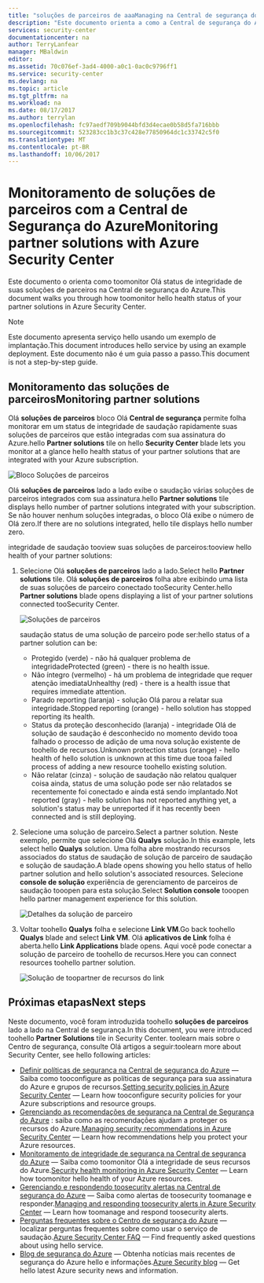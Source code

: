 ```yaml
---
title: "soluções de parceiros de aaaManaging na Central de segurança do Azure | Microsoft Docs"
description: "Este documento orienta a como a Central de segurança do Azure permite que você monitor com um status de integridade de saudação rapidamente suas soluções de parceiros integrados com sua assinatura do Azure."
services: security-center
documentationcenter: na
author: TerryLanfear
manager: MBaldwin
editor: 
ms.assetid: 70c076ef-3ad4-4000-a0c1-0ac0c9796ff1
ms.service: security-center
ms.devlang: na
ms.topic: article
ms.tgt_pltfrm: na
ms.workload: na
ms.date: 08/17/2017
ms.author: terrylan
ms.openlocfilehash: fc97aedf709b9044bfd3d4ecae0b58d5fa716bbb
ms.sourcegitcommit: 523283cc1b3c37c428e77850964dc1c33742c5f0
ms.translationtype: MT
ms.contentlocale: pt-BR
ms.lasthandoff: 10/06/2017
---
```

# <a name="monitoring-partner-solutions-with-azure-security-center"></a><span data-ttu-id="1267f-103">Monitoramento de soluções de parceiros com a Central de Segurança do Azure</span><span class="sxs-lookup"><span data-stu-id="1267f-103">Monitoring partner solutions with Azure Security Center</span></span>
<span data-ttu-id="1267f-104">Este documento o orienta como toomonitor Olá status de integridade de suas soluções de parceiros na Central de segurança do Azure.</span><span class="sxs-lookup"><span data-stu-id="1267f-104">This document walks you through how toomonitor hello health status of your partner solutions in Azure Security Center.</span></span>

> [!NOTE]
> <span data-ttu-id="1267f-105">Este documento apresenta serviço hello usando um exemplo de implantação.</span><span class="sxs-lookup"><span data-stu-id="1267f-105">This document introduces hello service by using an example deployment.</span></span> <span data-ttu-id="1267f-106">Este documento não é um guia passo a passo.</span><span class="sxs-lookup"><span data-stu-id="1267f-106">This document is not a step-by-step guide.</span></span>
>
>

## <a name="monitoring-partner-solutions"></a><span data-ttu-id="1267f-107">Monitoramento das soluções de parceiros</span><span class="sxs-lookup"><span data-stu-id="1267f-107">Monitoring partner solutions</span></span>
<span data-ttu-id="1267f-108">Olá **soluções de parceiros** bloco Olá **Central de segurança** permite folha monitorar em um status de integridade de saudação rapidamente suas soluções de parceiros que estão integradas com sua assinatura do Azure.</span><span class="sxs-lookup"><span data-stu-id="1267f-108">hello **Partner solutions** tile on hello **Security Center** blade lets you monitor at a glance hello health status of your partner solutions that are integrated with your Azure subscription.</span></span>

![Bloco Soluções de parceiros][1]

<span data-ttu-id="1267f-110">Olá **soluções de parceiros** lado a lado exibe o saudação várias soluções de parceiros integrados com sua assinatura.</span><span class="sxs-lookup"><span data-stu-id="1267f-110">hello **Partner solutions** tile displays hello number of partner solutions integrated with your subscription.</span></span> <span data-ttu-id="1267f-111">Se não houver nenhum soluções integradas, o bloco Olá exibe o número de Olá zero.</span><span class="sxs-lookup"><span data-stu-id="1267f-111">If there are no solutions integrated, hello tile displays hello number zero.</span></span>

<span data-ttu-id="1267f-112">integridade de saudação tooview suas soluções de parceiros:</span><span class="sxs-lookup"><span data-stu-id="1267f-112">tooview hello health of your partner solutions:</span></span>

1. <span data-ttu-id="1267f-113">Selecione Olá **soluções de parceiros** lado a lado.</span><span class="sxs-lookup"><span data-stu-id="1267f-113">Select hello **Partner solutions** tile.</span></span> <span data-ttu-id="1267f-114">Olá **soluções de parceiros** folha abre exibindo uma lista de suas soluções de parceiro conectado tooSecurity Center.</span><span class="sxs-lookup"><span data-stu-id="1267f-114">hello **Partner solutions** blade opens displaying a list of your partner solutions connected tooSecurity Center.</span></span>

   ![Soluções de parceiros][3]

   <span data-ttu-id="1267f-116">saudação status de uma solução de parceiro pode ser:</span><span class="sxs-lookup"><span data-stu-id="1267f-116">hello status of a partner solution can be:</span></span>

   * <span data-ttu-id="1267f-117">Protegido (verde) - não há qualquer problema de integridade</span><span class="sxs-lookup"><span data-stu-id="1267f-117">Protected (green) - there is no health issue.</span></span>
   * <span data-ttu-id="1267f-118">Não íntegro (vermelho) - há um problema de integridade que requer atenção imediata</span><span class="sxs-lookup"><span data-stu-id="1267f-118">Unhealthy (red) - there is a health issue that requires immediate attention.</span></span>
   * <span data-ttu-id="1267f-119">Parado reporting (laranja) - solução Olá parou a relatar sua integridade.</span><span class="sxs-lookup"><span data-stu-id="1267f-119">Stopped reporting (orange) - hello solution has stopped reporting its health.</span></span>
   * <span data-ttu-id="1267f-120">Status da proteção desconhecido (laranja) - integridade Olá de solução de saudação é desconhecido no momento devido tooa falhado o processo de adição de uma nova solução existente de toohello de recursos.</span><span class="sxs-lookup"><span data-stu-id="1267f-120">Unknown protection status (orange) - hello health of hello solution is unknown at this time due tooa failed process of adding a new resource toohello existing solution.</span></span>
   * <span data-ttu-id="1267f-121">Não relatar (cinza) - solução de saudação não relatou qualquer coisa ainda, status de uma solução pode ser não relatados se recentemente foi conectado e ainda está sendo implantado.</span><span class="sxs-lookup"><span data-stu-id="1267f-121">Not reported (gray) - hello solution has not reported anything yet, a solution's status may be unreported if it has recently been connected and is still deploying.</span></span>

2. <span data-ttu-id="1267f-122">Selecione uma solução de parceiro.</span><span class="sxs-lookup"><span data-stu-id="1267f-122">Select a partner solution.</span></span> <span data-ttu-id="1267f-123">Neste exemplo, permite que selecione Olá **Qualys** solução.</span><span class="sxs-lookup"><span data-stu-id="1267f-123">In this example, lets select hello **Qualys** solution.</span></span>  <span data-ttu-id="1267f-124">Uma folha abre mostrando recursos associados do status de saudação de solução de parceiro de saudação e solução de saudação.</span><span class="sxs-lookup"><span data-stu-id="1267f-124">A blade opens showing you hello status of hello partner solution and hello solution's associated resources.</span></span> <span data-ttu-id="1267f-125">Selecione **console de solução** experiência de gerenciamento de parceiros de saudação tooopen para esta solução.</span><span class="sxs-lookup"><span data-stu-id="1267f-125">Select **Solution console** tooopen hello partner management experience for this solution.</span></span>

   ![Detalhes da solução de parceiro][4]
3. <span data-ttu-id="1267f-127">Voltar toohello **Qualys** folha e selecione **Link VM**.</span><span class="sxs-lookup"><span data-stu-id="1267f-127">Go back toohello **Qualys** blade and select **Link VM**.</span></span> <span data-ttu-id="1267f-128">Olá **aplicativos de Link** folha é aberta.</span><span class="sxs-lookup"><span data-stu-id="1267f-128">hello **Link Applications** blade opens.</span></span> <span data-ttu-id="1267f-129">Aqui você pode conectar a solução de parceiro de toohello de recursos.</span><span class="sxs-lookup"><span data-stu-id="1267f-129">Here you can connect resources toohello partner solution.</span></span>

   ![Solução de toopartner de recursos do link][5]

## <a name="next-steps"></a><span data-ttu-id="1267f-131">Próximas etapas</span><span class="sxs-lookup"><span data-stu-id="1267f-131">Next steps</span></span>
<span data-ttu-id="1267f-132">Neste documento, você foram introduzida toohello **soluções de parceiros** lado a lado na Central de segurança.</span><span class="sxs-lookup"><span data-stu-id="1267f-132">In this document, you were introduced toohello **Partner Solutions** tile in Security Center.</span></span> <span data-ttu-id="1267f-133">toolearn mais sobre o Centro de segurança, consulte Olá artigos a seguir:</span><span class="sxs-lookup"><span data-stu-id="1267f-133">toolearn more about Security Center, see hello following articles:</span></span>

* <span data-ttu-id="1267f-134">[Definir políticas de segurança na Central de segurança do Azure](security-center-policies.md) — Saiba como tooconfigure as políticas de segurança para sua assinatura do Azure e grupos de recursos.</span><span class="sxs-lookup"><span data-stu-id="1267f-134">[Setting security policies in Azure Security Center](security-center-policies.md) — Learn how tooconfigure security policies for your Azure subscriptions and resource groups.</span></span>
* <span data-ttu-id="1267f-135">[Gerenciando as recomendações de segurança na Central de Segurança do Azure](security-center-recommendations.md) : saiba como as recomendações ajudam a proteger os recursos do Azure.</span><span class="sxs-lookup"><span data-stu-id="1267f-135">[Managing security recommendations in Azure Security Center](security-center-recommendations.md) — Learn how recommendations help you protect your Azure resources.</span></span>
* <span data-ttu-id="1267f-136">[Monitoramento de integridade de segurança na Central de segurança do Azure](security-center-monitoring.md) — Saiba como toomonitor Olá a integridade de seus recursos do Azure.</span><span class="sxs-lookup"><span data-stu-id="1267f-136">[Security health monitoring in Azure Security Center](security-center-monitoring.md) — Learn how toomonitor hello health of your Azure resources.</span></span>
* <span data-ttu-id="1267f-137">[Gerenciando e respondendo toosecurity alertas na Central de segurança do Azure](security-center-managing-and-responding-alerts.md) — Saiba como alertas de toosecurity toomanage e responder.</span><span class="sxs-lookup"><span data-stu-id="1267f-137">[Managing and responding toosecurity alerts in Azure Security Center](security-center-managing-and-responding-alerts.md) — Learn how toomanage and respond toosecurity alerts.</span></span>
* <span data-ttu-id="1267f-138">[Perguntas frequentes sobre o Centro de segurança do Azure](security-center-faq.md) — localizar perguntas frequentes sobre como usar o serviço de saudação.</span><span class="sxs-lookup"><span data-stu-id="1267f-138">[Azure Security Center FAQ](security-center-faq.md) — Find frequently asked questions about using hello service.</span></span>
* <span data-ttu-id="1267f-139">[Blog de segurança do Azure](http://blogs.msdn.com/b/azuresecurity/) — Obtenha notícias mais recentes de segurança do Azure hello e informações.</span><span class="sxs-lookup"><span data-stu-id="1267f-139">[Azure Security blog](http://blogs.msdn.com/b/azuresecurity/) — Get hello latest Azure security news and information.</span></span>

<!--Image references-->
[1]: ./media/security-center-partner-solutions/partner-solutions-tile.png
[3]: ./media/security-center-partner-solutions/partner-solutions.png
[4]: ./media/security-center-partner-solutions/partner-solutions-detail.png
[5]: ./media/security-center-partner-solutions/link-applications.png

